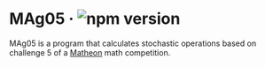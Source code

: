 # MAg05 &middot; ![npm version](16.0.0)

MAg05 is a program that calculates stochastic operations based on challenge 5 of a [Matheon](https://www.matheon.de) math competition.
